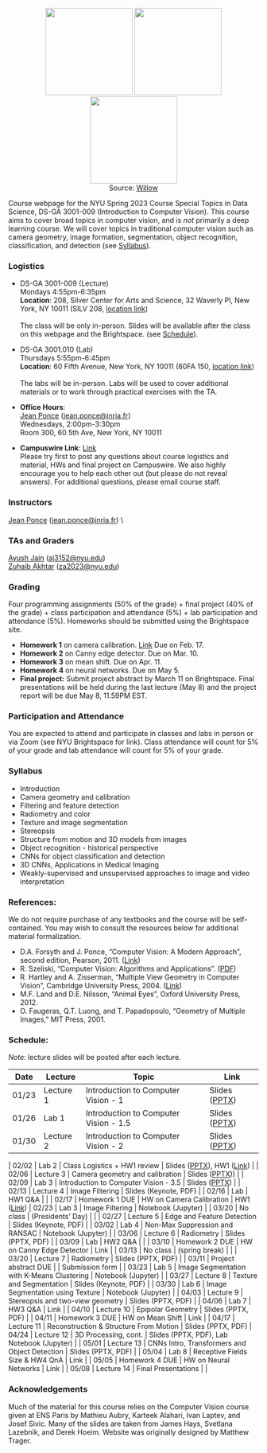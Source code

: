<p align="center">
  <img src="https://www.di.ens.fr/willow/research/inpainting/images/new_000228/new_000228.jpg" width="175">
  <img src="https://www.di.ens.fr/willow/research/inpainting/images/new_000228/new_000228_outline.jpg" width="175">
  <img src="https://www.di.ens.fr/willow/research/inpainting/images/new_000228/new_000228_res_comb.jpg" width="175">
 <br>
  Source: <a href="https://www.di.ens.fr/willow/research/inpainting/">Willow</a>
</p>

Course webpage for the NYU Spring 2023 Course Special Topics in Data Science, DS-GA 3001-009 (Introduction to Computer Vision). This course aims to cover broad topics in computer vision, and is *not* primarily a deep learning course. We will cover topics in traditional computer vision such as camera geometry, image formation, segmentation, object recognition, classification, and detection (see [Syllabus](#Syllabus)).


### Logistics

* DS-GA 3001-009 (Lecture) \
Mondays 4:55pm-6:35pm  \
**Location**: 208, Silver Center for Arts and Science, 32 Waverly Pl, New York, NY 10011 (SILV 208, <a href="https://www.google.com/maps/dir//32+Waverly+Pl,+New+York,+NY+10003,+United+States/@40.7302447,-74.0654408,12z/data=!4m8!4m7!1m0!1m5!1m1!1s0x89c25990990b5405:0xadad3d11ec59c6b4!2m2!1d-73.9954009!2d40.7302659">location link</a>)   \
\
The class will be only in-person. Slides will be available after the class on this webpage and the Brightspace. (see [Schedule](#Schedule)).

* DS-GA 3001.010 (Lab) \
Thursdays 5:55pm-6:45pm \
**Location**: 60 Fifth Avenue, New York, NY 10011 (60FA 150, <a href="https://www.google.com/maps/place/60+5th+Ave,+New+York,+NY+10011,+USA/@40.735016,-73.9969907,17z/data=!3m1!4b1!4m5!3m4!1s0x89c2599787834ad9:0x4b402b92889d08c2!8m2!3d40.735016!4d-73.994802">location link</a>)  \
\
The labs will be in-person.  Labs will be used to cover additional materials or to work through practical exercises with the TA. 

* **Office Hours**: \
<a href="https://www.di.ens.fr/~ponce/">Jean Ponce</a> (jean.ponce@inria.fr) \
Wednesdays, 2:00pm-3:30pm \
Room 300, 60 5th Ave, New York, NY 10011

<!-- CampusWire link to be updated -->
* **Campuswire Link**: <a href="https://campuswire.com/c/G5F40373F/">Link</a>     \
Please try first to post any questions about course logistics and material, HWs and final project on Campuswire. We also highly encourage you to help each other out (but please do not reveal answers). For additional questions, please email course staff. 

### Instructors

<a href="https://www.di.ens.fr/~ponce/">Jean Ponce</a> (jean.ponce@inria.fr)  \
<!-- <a href="https://alberto.bietti.me">Alberto Bietti</a> (alberto.bietti@nyu.edu) \
<a href="https://esizikova.github.io">Elena Sizikova</a> (es5223@nyu.edu) -->

### TAs and Graders
<a href="https://www.linkedin.com/in/ayushjainid">Ayush Jain</a> (aj3152@nyu.edu) \
<a href="https://www.linkedin.com/in/zuhaib-akhtar-ba4408162/">Zuhaib Akhtar</a> (za2023@nyu.edu)


### Grading

Four programming assignments (50% of the grade) + final project (40% of the
grade) + class participation and attendance (5%) + lab participation and attendance (5%). Homeworks should be submitted using the Brightspace site.

* **Homework 1** on camera calibration. <a href="https://drive.google.com/file/d/1qj7JLvRY3UJfQbpPf7DXugyaPjtSR6jh/view">Link</a>
Due on Feb. 17.
* **Homework 2** on Canny edge detector.
Due on Mar. 10.
* **Homework 3** on mean shift.
Due on Apr. 11.
* **Homework 4** on neural networks.
Due on May 5.
* **Final project:** Submit project abstract by March 11 on Brightspace. Final presentations will be held during the last lecture (May 8) and the project report will be due May 8, 11.59PM EST.

### Participation and Attendance
You are expected to attend and participate in classes and labs in person or via Zoom (see NYU Brightspace for link). Class attendance will count for 5% of your grade and lab attendance will count for 5% of your grade.


<a name="Syllabus"></a>
### Syllabus 
  * Introduction
  * Camera geometry and calibration
  * Filtering and feature detection
  * Radiometry and color
  * Texture and image segmentation
  * Stereopsis
  * Structure from motion and 3D models from images
  * Object recognition - historical perspective
  * CNNs for object classification and detection
  * 3D CNNs, Applications in Medical Imaging
  * Weakly-supervised and unsupervised approaches to image and video interpretation 

### References:
We do not require purchase of any textbooks and the course will be self-contained. You may wish to consult the resources below for additional material formalization. 

* D.A. Forsyth and J. Ponce, “Computer Vision: A Modern Approach”, second edition, Pearson, 2011. (<a href="https://www.pearson.com/us/higher-education/program/Forsyth-Computer-Vision-A-Modern-Approach-2nd-Edition/PGM111082.html">Link</a>)
* R. Szeliski, “Computer Vision: Algorithms and Applications”. (<a href="http://szeliski.org/Book/">PDF</a>)
* R. Hartley and A. Zisserman, “Multiple View Geometry in Computer Vision”, Cambridge University Press, 2004. (<a href="https://www.robots.ox.ac.uk/~vgg/hzbook/">Link</a>)
* M.F. Land and D.E. Nilsson, “Animal Eyes”, Oxford University Press, 2012.
* O. Faugeras, Q.T. Luong, and T. Papadopoulo, “Geometry of Multiple Images,” MIT Press, 2001.

<a name="Schedule"></a>
### Schedule:

*Note*: lecture slides will be posted after each lecture.

| Date  | Lecture               | Topic | Link                                                                                          |
| ----- | ------------------------ | ------| --------------------------------------------------------------------------------------------- |
| 01/23 | Lecture 1             | Introduction to Computer Vision - 1      | Slides (<a href="https://docs.google.com/presentation/d/1XUh23pEWq5Hl0U_F-jMiqCZ4wNwckuzP/edit?usp=share_link&ouid=108863294682406064060&rtpof=true&sd=true">PPTX</a>) |
| 01/26 | Lab 1                 | Introduction to Computer Vision - 1.5    | Slides (<a href="https://docs.google.com/presentation/d/1w_yuHlFzZoM_76I7ePJaZ0Xn4LxSNWKF/edit?usp=sharing&ouid=108863294682406064060&rtpof=true&sd=true">PPTX</a>) |
| 01/30 | Lecture 2             | Introduction to Computer Vision - 2       | Slides (<a href="https://docs.google.com/presentation/d/125IC-roy7PHrRz-80-jfxvLVTPJO_XL3/edit?usp=share_link&ouid=108863294682406064060&rtpof=true&sd=true">PPTX</a>) |

| 02/02 | Lab 2                 | Class Logistics + HW1 review      | Slides (<a href="https://docs.google.com/presentation/d/1V8GvxPTmYVawXAXtopah9NSS1pUTh0O2/edit?usp=share_link&ouid=108863294682406064060&rtpof=true&sd=true">PPTX</a>), HW1 (<a href="https://drive.google.com/file/d/1qj7JLvRY3UJfQbpPf7DXugyaPjtSR6jh/view?usp=share_link">Link</a>)  |
| 02/06 | Lecture 3             | Camera geometry and calibration      | Slides (<a href="https://docs.google.com/presentation/d/1VStN7vEO6tWKD8IVZ5CK2hAbVGn6ddrp/edit?usp=sharing&ouid=108863294682406064060&rtpof=true&sd=true">PPTX</a>)) |
| 02/09 | Lab 3                 | Introduction to Computer Vision - 3.5     | Slides (<a href="https://docs.google.com/presentation/d/1mZa37dNnAh1hqc3XGi30zMg0nK9gRAKR/edit?usp=share_link&ouid=108863294682406064060&rtpof=true&sd=true">PPTX</a>)  |
| 02/13 | Lecture 4             | Image Filtering   | Slides (Keynote, PDF) |
| 02/16 | Lab                   | HW1 Q&A     |  |
| 02/17 | Homework 1 DUE        | HW on Camera Calibration  | HW1 (<a href="https://drive.google.com/file/d/1qj7JLvRY3UJfQbpPf7DXugyaPjtSR6jh/view?usp=share_link">Link</a>)
| 02/23 | Lab 3                 | Image Filtering | Notebook (Jupyter)  |
| 03/20 | No class | (Presidents’ Day) | |
| 02/27 | Lecture 5             | Edge and Feature Detection   | Slides (Keynote, PDF) |
| 03/02 | Lab 4                 | Non-Max Suppression and RANSAC  | Notebook (Jupyter) |
| 03/06 | Lecture 6             | Radiometry     | Slides (PPTX, PDF)  |
| 03/09 | Lab                   | HW2 Q&A    |  |
| 03/10 | Homework 2 DUE        | HW on Canny Edge Detector       | Link |
| 03/13 | No class | (spring break) | |
| 03/20 | Lecture 7             |  Radiometry     | Slides (PPTX, PDF) |
| 03/11 | Project abstract DUE | | Submission form |
| 03/23 | Lab 5                 |  Image Segmentation with K-Means Clustering | Notebook (Jupyter) |
| 03/27 | Lecture 8             |  Texture and Segmentation    | Slides (Keynote, PDF) |
| 03/30 | Lab 6                 | Image Segmentation using Texture | Notebook (Jupyter) |
| 04/03 | Lecture 9             | Stereopsis and two-view geometry  | Slides (PPTX, PDF) |
| 04/06 | Lab 7                 | HW3 Q&A | Link |
| 04/10 | Lecture 10            | Epipolar Geometry  | Slides (PPTX, PDF) |
| 04/11 | Homework 3 DUE        | HW on Mean Shift  | Link |
| 04/17 | Lecture 11            | Reconstruction & Structure From Motion | Slides (PPTX, PDF) 
| 04/24 | Lecture 12            | 3D Processing, cont.     | Slides (PPTX, PDF), Lab Notebook (Jupyter) |
| 05/01 | Lecture 13            | CNNs Intro, Transformers and Object Detection     | Slides (PPTX, PDF) |
| 05/04 | Lab  8                | Receptive Fields Size & HW4 QnA    | Link |
| 05/05 | Homework 4 DUE        |  HW on Neural Networks                        | Link |
| 05/08 | Lecture 14                   | Final Presentations    |  |



### Acknowledgements
Much of the material for this course relies on the Computer Vision course given at ENS Paris by Mathieu Aubry, Karteek Alahari, Ivan Laptev, and Josef Sivic. Many of the slides are taken from James Hays, Svetlana Lazebnik, and Derek Hoeim. Website was originally designed by Matthew Trager.

